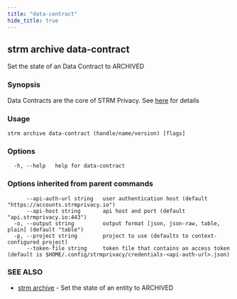 ```yaml
---
title: "data-contract"
hide_title: true
---
```

## strm archive data-contract

Set the state of an Data Contract to ARCHIVED

### Synopsis

Data Contracts are the core of STRM Privacy.
See [here](https://docs.strmprivacy.io/docs/latest/concepts/data-contracts/) for details

### Usage

```
strm archive data-contract (handle/name/version) [flags]
```

### Options

```
  -h, --help   help for data-contract
```

### Options inherited from parent commands

```
      --api-auth-url string   user authentication host (default "https://accounts.strmprivacy.io")
      --api-host string       api host and port (default "api.strmprivacy.io:443")
  -o, --output string         output format [json, json-raw, table, plain] (default "table")
  -p, --project string        project to use (defaults to context-configured project)
      --token-file string     token file that contains an access token (default is $HOME/.config/strmprivacy/credentials-<api-auth-url>.json)
```

### SEE ALSO

* [strm archive](docs/04-reference/01-cli-reference/strm/archive/index.md)	 - Set the state of an entity to ARCHIVED

